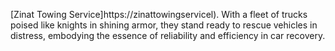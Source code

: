 [Zinat Towing Service]https://zinattowingservicel). With a fleet of trucks poised like knights in shining armor, they stand ready to rescue vehicles in distress, embodying the essence of reliability and efficiency in car recovery.
